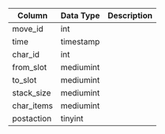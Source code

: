 | Column     | Data Type | Description |
| ---------- | --------- | ----------- |
| move_id    | int       |             |
| time       | timestamp |             |
| char_id    | int       |             |
| from_slot  | mediumint |             |
| to_slot    | mediumint |             |
| stack_size | mediumint |             |
| char_items | mediumint |             |
| postaction | tinyint   |             |